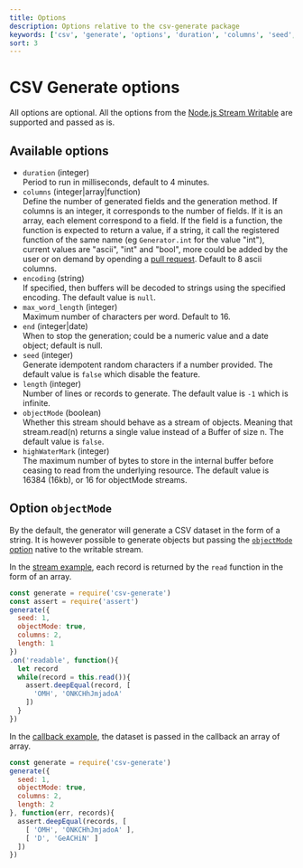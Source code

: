 ```yaml
---
title: Options
description: Options relative to the csv-generate package
keywords: ['csv', 'generate', 'options', 'duration', 'columns', 'seed', 'object', 'string']
sort: 3
---
```


# CSV Generate options

All options are optional. All the options from the [Node.js Stream Writable](https://nodejs.org/api/stream.html#stream_constructor_new_stream_writable_options) are supported and passed as is.

## Available options

* `duration` (integer)   
  Period to run in milliseconds, default to 4 minutes.
* `columns` (integer|array|function)   
  Define the number of generated fields and the generation method. If columns is an integer, it corresponds to the number of fields. If it is an array, each element correspond to a field. If the field is a function, the function is expected to return a value, if a string, it call the registered function of the same name (eg `Generator.int` for the value "int"), current values are "ascii", "int" and "bool", more could be added by the user or on demand by opending a [pull request](https://github.com/adaltas/node-csv-generate/issues/new). Default to 8 ascii columns.
* `encoding` (string)   
   If specified, then buffers will be decoded to strings using the specified encoding. The default value is `null`.
* `max_word_length` (integer)   
  Maximum number of characters per word. Default to 16.
* `end` (integer|date)   
  When to stop the generation; could be a numeric value and a date object; default is null.
* `seed` (integer)   
  Generate idempotent random characters if a number provided. The default value is `false` which disable the feature.
* `length` (integer)   
  Number of lines or records to generate. The default value is `-1` which is infinite.   
* `objectMode` (boolean)   
  Whether this stream should behave as a stream of objects. Meaning that stream.read(n) returns a single value instead of a Buffer of size n. The default value is `false`.   
* `highWaterMark` (integer)   
  The maximum number of bytes to store in the internal buffer before ceasing to read from the underlying resource. The default value is 16384 (16kb), or 16 for objectMode streams.

## Option `objectMode`

By the default, the generator will generate a CSV dataset in the form of a string. It is however possible to generate objects but passing the [`objectMode` option](https://nodejs.org/api/stream.html#stream_constructor_new_stream_writable_options) native to the writable stream.

In the [stream example](https://github.com/adaltas/node-csv-generate/blob/master/samples/options.objectmode.stream.js), each record is returned by the `read` function in the form of an array.

```js
const generate = require('csv-generate')
const assert = require('assert')
generate({
  seed: 1,
  objectMode: true,
  columns: 2,
  length: 1
})
.on('readable', function(){
  let record
  while(record = this.read()){
    assert.deepEqual(record, [
      'OMH', 'ONKCHhJmjadoA'
    ])
  }
})
```

In the [callback example](https://github.com/adaltas/node-csv-generate/blob/master/samples/options.objectmode.stream.js), the dataset is passed in the callback an array of array.

```js
const generate = require('csv-generate')
generate({
  seed: 1,
  objectMode: true,
  columns: 2,
  length: 2
}, function(err, records){
  assert.deepEqual(records, [
    [ 'OMH', 'ONKCHhJmjadoA' ],
    [ 'D', 'GeACHiN' ]
  ])
})
```
